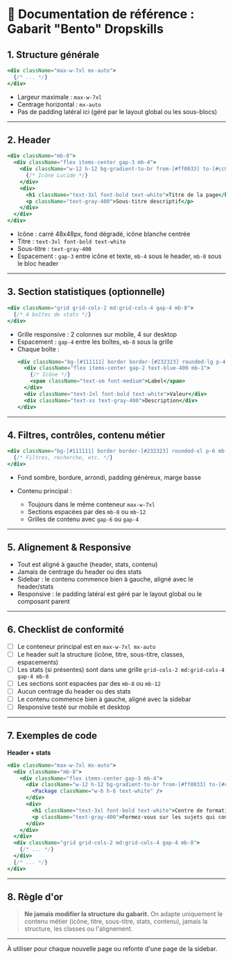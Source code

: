 # 📐 Documentation de référence : Gabarit "Bento" Dropskills

## 1. Structure générale

```jsx
<div className="max-w-7xl mx-auto">
  {/* ... */}
</div>
```
- Largeur maximale : `max-w-7xl`
- Centrage horizontal : `mx-auto`
- Pas de padding latéral ici (géré par le layout global ou les sous-blocs)

---

## 2. Header

```jsx
<div className="mb-8">
  <div className="flex items-center gap-3 mb-4">
    <div className="w-12 h-12 bg-gradient-to-br from-[#ff0033] to-[#cc0029] rounded-lg flex items-center justify-center">
      {/* Icône Lucide */}
    </div>
    <div>
      <h1 className="text-3xl font-bold text-white">Titre de la page</h1>
      <p className="text-gray-400">Sous-titre descriptif</p>
    </div>
  </div>
</div>
```
- Icône : carré 48x48px, fond dégradé, icône blanche centrée
- Titre : `text-3xl font-bold text-white`
- Sous-titre : `text-gray-400`
- Espacement : `gap-3` entre icône et texte, `mb-4` sous le header, `mb-8` sous le bloc header

---

## 3. Section statistiques (optionnelle)

```jsx
<div className="grid grid-cols-2 md:grid-cols-4 gap-4 mb-8">
  {/* 4 boîtes de stats */}
</div>
```
- Grille responsive : 2 colonnes sur mobile, 4 sur desktop
- Espacement : `gap-4` entre les boîtes, `mb-8` sous la grille
- Chaque boîte :
  ```jsx
  <div className="bg-[#111111] border border-[#232323] rounded-lg p-4">
    <div className="flex items-center gap-2 text-blue-400 mb-1">
      {/* Icône */}
      <span className="text-sm font-medium">Label</span>
    </div>
    <div className="text-2xl font-bold text-white">Valeur</div>
    <div className="text-xs text-gray-400">Description</div>
  </div>
  ```

---

## 4. Filtres, contrôles, contenu métier

```jsx
<div className="bg-[#111111] border border-[#232323] rounded-xl p-6 mb-8">
  {/* Filtres, recherche, etc. */}
</div>
```
- Fond sombre, bordure, arrondi, padding généreux, marge basse

- Contenu principal :
  - Toujours dans le même conteneur `max-w-7xl`
  - Sections espacées par des `mb-8` ou `mb-12`
  - Grilles de contenu avec `gap-6` ou `gap-4`

---

## 5. Alignement & Responsive

- Tout est aligné à gauche (header, stats, contenu)
- Jamais de centrage du header ou des stats
- Sidebar : le contenu commence bien à gauche, aligné avec le header/stats
- Responsive : le padding latéral est géré par le layout global ou le composant parent

---

## 6. Checklist de conformité

- [ ] Le conteneur principal est en `max-w-7xl mx-auto`
- [ ] Le header suit la structure (icône, titre, sous-titre, classes, espacements)
- [ ] Les stats (si présentes) sont dans une grille `grid-cols-2 md:grid-cols-4 gap-4 mb-8`
- [ ] Les sections sont espacées par des `mb-8` ou `mb-12`
- [ ] Aucun centrage du header ou des stats
- [ ] Le contenu commence bien à gauche, aligné avec la sidebar
- [ ] Responsive testé sur mobile et desktop

---

## 7. Exemples de code

**Header + stats**
```jsx
<div className="max-w-7xl mx-auto">
  <div className="mb-8">
    <div className="flex items-center gap-3 mb-4">
      <div className="w-12 h-12 bg-gradient-to-br from-[#ff0033] to-[#cc0029] rounded-lg flex items-center justify-center">
        <Package className="w-6 h-6 text-white" />
      </div>
      <div>
        <h1 className="text-3xl font-bold text-white">Centre de formation</h1>
        <p className="text-gray-400">Formez-vous sur les sujets qui comptent vraiment pour votre business</p>
      </div>
    </div>
  </div>
  <div className="grid grid-cols-2 md:grid-cols-4 gap-4 mb-8">
    {/* ... */}
  </div>
  {/* ... */}
</div>
```

---

## 8. Règle d'or

> **Ne jamais modifier la structure du gabarit.**
> On adapte uniquement le contenu métier (icône, titre, sous-titre, stats, contenu), jamais la structure, les classes ou l'alignement.

---

À utiliser pour chaque nouvelle page ou refonte d'une page de la sidebar. 